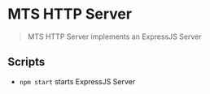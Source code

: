 # MTS HTTP Server

> MTS HTTP Server implements an ExpressJS Server

## Scripts

- `npm start` starts ExpressJS Server
